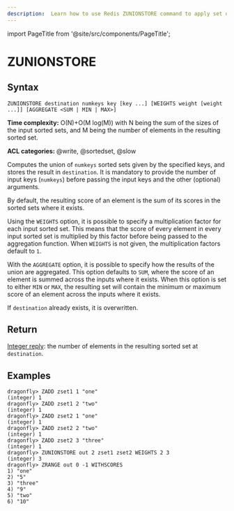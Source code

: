 ```yaml
---
description:  Learn how to use Redis ZUNIONSTORE command to apply set operations on sorted sets and store the resulting set in a new key.
---
```


import PageTitle from '@site/src/components/PageTitle';

# ZUNIONSTORE

<PageTitle title="Redis ZUNIONSTORE Command (Documentation) | Dragonfly" />

## Syntax

    ZUNIONSTORE destination numkeys key [key ...] [WEIGHTS weight [weight ...]] [AGGREGATE <SUM | MIN | MAX>]

**Time complexity:** O(N)+O(M log(M)) with N being the sum of the sizes of the input sorted sets, and M being the number of elements in the resulting sorted set.

**ACL categories:** @write, @sortedset, @slow

Computes the union of `numkeys` sorted sets given by the specified keys, and
stores the result in `destination`.
It is mandatory to provide the number of input keys (`numkeys`) before passing
the input keys and the other (optional) arguments.

By default, the resulting score of an element is the sum of its scores in the
sorted sets where it exists.

Using the `WEIGHTS` option, it is possible to specify a multiplication factor
for each input sorted set.
This means that the score of every element in every input sorted set is
multiplied by this factor before being passed to the aggregation function.
When `WEIGHTS` is not given, the multiplication factors default to `1`.

With the `AGGREGATE` option, it is possible to specify how the results of the
union are aggregated.
This option defaults to `SUM`, where the score of an element is summed across
the inputs where it exists.
When this option is set to either `MIN` or `MAX`, the resulting set will contain
the minimum or maximum score of an element across the inputs where it exists.

If `destination` already exists, it is overwritten.

## Return

[Integer reply](https://redis.io/docs/reference/protocol-spec/#integers): the number of elements in the resulting sorted set at
`destination`.

## Examples

```shell
dragonfly> ZADD zset1 1 "one"
(integer) 1
dragonfly> ZADD zset1 2 "two"
(integer) 1
dragonfly> ZADD zset2 1 "one"
(integer) 1
dragonfly> ZADD zset2 2 "two"
(integer) 1
dragonfly> ZADD zset2 3 "three"
(integer) 1
dragonfly> ZUNIONSTORE out 2 zset1 zset2 WEIGHTS 2 3
(integer) 3
dragonfly> ZRANGE out 0 -1 WITHSCORES
1) "one"
2) "5"
3) "three"
4) "9"
5) "two"
6) "10"
```
